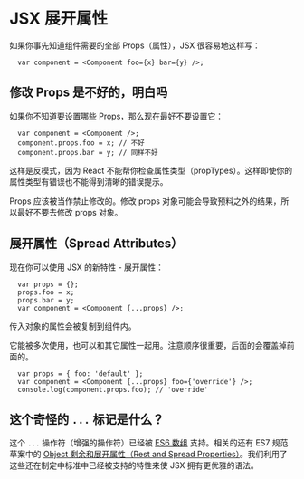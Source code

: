 # JSX 展开属性


如果你事先知道组件需要的全部 Props（属性），JSX 很容易地这样写：

```
  var component = <Component foo={x} bar={y} />;
```


## 修改 Props 是不好的，明白吗

如果你不知道要设置哪些 Props，那么现在最好不要设置它：

```
  var component = <Component />;
  component.props.foo = x; // 不好
  component.props.bar = y; // 同样不好
```

这样是反模式，因为 React 不能帮你检查属性类型（propTypes）。这样即使你的 属性类型有错误也不能得到清晰的错误提示。

Props 应该被当作禁止修改的。修改 props 对象可能会导致预料之外的结果，所以最好不要去修改 props 对象。


## 展开属性（Spread Attributes）

现在你可以使用 JSX 的新特性 - 展开属性：

```
  var props = {};
  props.foo = x;
  props.bar = y;
  var component = <Component {...props} />;
```

传入对象的属性会被复制到组件内。

它能被多次使用，也可以和其它属性一起用。注意顺序很重要，后面的会覆盖掉前面的。

```
  var props = { foo: 'default' };
  var component = <Component {...props} foo={'override'} />;
  console.log(component.props.foo); // 'override'
```


## 这个奇怪的 `...` 标记是什么？

这个 `...` 操作符（增强的操作符）已经被 [ES6 数组](https://developer.mozilla.org/en-US/docs/Web/JavaScript/Reference/Operators/Spread_operator) 支持。相关的还有 ES7 规范草案中的 [Object 剩余和展开属性（Rest and Spread Properties）](https://github.com/sebmarkbage/ecmascript-rest-spread)。我们利用了这些还在制定中标准中已经被支持的特性来使 JSX 拥有更优雅的语法。
